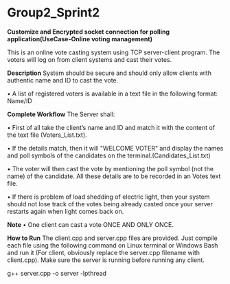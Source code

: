 # Group2_Sprint2

**Customize and Encrypted socket connection for polling application(UseCase-Online voting management)**

This is an online vote casting system using TCP server-client program. The voters will log on from client systems and cast their votes.

**Description**
System should be secure and should only allow clients with authentic name and ID to cast the vote.

• A list of registered voters is available in a text file in the following format: Name/ID

**Complete Workflow**
The Server shall:

• First of all take the client’s name and ID and match it with the content of the text file (Voters_List.txt).

• If the details match, then it will "WELCOME VOTER" and display the names and poll symbols of the candidates on the terminal.(Candidates_List.txt)

• The voter will then cast the vote by mentioning the poll symbol (not the name) of the candidate. All these details are to be recorded in an Votes text file. 

• If there is problem of load shedding of electric light, then your system should not lose track of the votes being already casted once your server restarts again when light comes back on.

**Note**
• One client can cast a vote ONCE AND ONLY ONCE.

**How to Run**
The client.cpp and server.cpp files are provided. Just compile each file using the following command on Linux terminal or Windows Bash and run it (For client, obviously replace the server.cpp filename with client.cpp). Make sure the server is running before running any client.

g++ server.cpp -o server -lpthread
